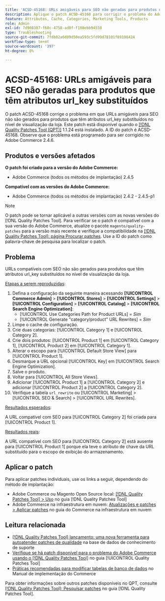 ```yaml
---
title: 'ACSD-45168: URLs amigáveis para SEO não geradas para produtos que têm atributos url_key substituídos'
description: Aplique o patch ACSD-45168 para corrigir o problema do Adobe Commerce, em que URLs amigáveis para SEO não gerados para produtos que têm atributos url_key substituídos no nível da visualização da loja.
feature: Attributes, Cache, Categories, Marketing Tools, Products
role: Admin
exl-id: 7d908307-f60c-4758-ad0f-f108ebb94558
type: Troubleshooting
source-git-commit: 7fdb02a6d89d50ea593c5fd99d78101f89198424
workflow-type: tm+mt
source-wordcount: '397'
ht-degree: 0%

---
```


# ACSD-45168: URLs amigáveis para SEO não geradas para produtos que têm atributos url_key substituídos

O patch ACSD-45168 corrige o problema em que URLs amigáveis para SEO não são gerados para produtos que têm atributos url_key substituídos no nível de visualização da loja. Este patch está disponível quando o [[!DNL Quality Patches Tool (QPT)]](https://experienceleague.adobe.com/pt-br/docs/commerce-operations/tools/quality-patches-tool/quality-patches-tool-to-self-serve-quality-patches) 1.1.24 está instalado. A ID do patch é ACSD-45168. Observe que o problema está programado para ser corrigido no Adobe Commerce 2.4.6.

## Produtos e versões afetados

**O patch foi criado para a versão do Adobe Commerce:**

* Adobe Commerce (todos os métodos de implantação) 2.4.5

**Compatível com as versões do Adobe Commerce:**

* Adobe Commerce (todos os métodos de implantação) 2.4.2 - 2.4.5-p1

>[!NOTE]
>
>O patch pode se tornar aplicável a outras versões com as novas versões do [!DNL Quality Patches Tool]. Para verificar se o patch é compatível com a sua versão do Adobe Commerce, atualize o pacote `magento/quality-patches` para a versão mais recente e verifique a compatibilidade na [[!DNL Quality Patches Tool]: página Procurar patches](https://experienceleague.adobe.com/tools/commerce-quality-patches/index.html?lang=pt-BR). Use a ID do patch como palavra-chave de pesquisa para localizar o patch.

## Problema

URLs compatíveis com SEO não são gerados para produtos que têm atributos url_key substituídos no nível de visualização da loja.

<u>Etapas a serem reproduzidas</u>:

1. Defina a configuração da seguinte maneira acessando **[!UICONTROL Commerce Admin]** > **[!UICONTROL Stores]** > **[!UICONTROL Settings]** > **[!UICONTROL Configuration]** > **[!UICONTROL Catalog]** > **[!UICONTROL Search Engine Optimization]**:
   * [!UICONTROL Use Categories Path for Product URLs] = *Sim*
   * [!UICONTROL Generate "category/product" URL Rewrites] = *Sim*
1. Limpe o cache de configuração.
1. Crie duas categorias: [!UICONTROL Category 1] e [!UICONTROL Category 2].
1. Crie dois produtos: [!UICONTROL Product 1] em [!UICONTROL Category 1], [!UICONTROL Product 2] em [!UICONTROL Category 1].
1. Alterar o escopo para [!UICONTROL Default Store View] para [!UICONTROL Product 1].
1. Desmarque a URL opcional [!UICONTROL Key] em [!UICONTROL Search Engine Optimization].
1. Salve o produto.
1. Voltar para [!UICONTROL All Store Views].
1. Adicionar [!UICONTROL Product 1] a [!UICONTROL Category 2] e adicionar [!UICONTROL Product 2] a [!UICONTROL Category 2].
1. Verifique a tabela `url_rewrite` ou [!UICONTROL Marketing] > [!UICONTROL SEO & Search] > [!UICONTROL URL Rewrites].

<u>Resultados esperados</u>:

A URL compatível com SEO para [!UICONTROL Category 2] foi criada para [!UICONTROL Product 1].

<u>Resultados reais</u>:

A URL compatível com SEO para [!UICONTROL Category 2] está ausente para [!UICONTROL Product 1] porque ela teve o atributo de chave da URL substituído para o escopo de exibição do armazenamento.

## Aplicar o patch

Para aplicar patches individuais, use os links a seguir, dependendo do método de implantação:

* Adobe Commerce ou Magento Open Source local: [[!DNL Quality Patches Tool] > Uso](/help/tools/quality-patches-tool/usage.md) no guia [!DNL Quality Patches Tool]
* Adobe Commerce na infraestrutura em nuvem: [Atualizações e patches > Aplicar patches](https://experienceleague.adobe.com/docs/commerce-cloud-service/user-guide/develop/upgrade/apply-patches.html?lang=pt-BR) no guia do Commerce na infraestrutura em nuvem

## Leitura relacionada

* [[!DNL Quality Patches Tool] lançamento: uma nova ferramenta para autoatender patches de qualidade](https://experienceleague.adobe.com/pt-br/docs/commerce-operations/tools/quality-patches-tool/quality-patches-tool-to-self-serve-quality-patches) na base de dados de conhecimento de suporte
* [Verifique se há patch disponível para o problema do Adobe Commerce usando o  [!DNL Quality Patches Tool]](/help/tools/quality-patches-tool/patches-available-in-qpt/check-patch-for-magento-issue-with-magento-quality-patches.md) no guia [!UICONTROL Quality Patches Tool]
* [Práticas recomendadas para modificar tabelas de banco de dados](https://experienceleague.adobe.com/pt-br/docs/commerce-operations/implementation-playbook/best-practices/development/modifying-core-and-third-party-tables#why-adobe-recommends-avoiding-modifications) no Manual de implementação do Commerce

Para obter informações sobre outros patches disponíveis no QPT, consulte [[!DNL Quality Patches Tool]: Pesquisar patches](https://experienceleague.adobe.com/tools/commerce-quality-patches/index.html?lang=pt-BR) no guia [!DNL Quality Patches Tool].
